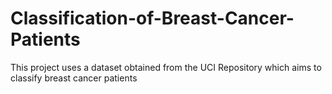 # Classification-of-Breast-Cancer-Patients
This project uses a dataset obtained from the UCI Repository which aims to classify breast cancer patients
